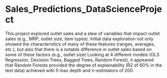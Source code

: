 # Sales_Predictions_DataScienceProject

This project explored outlet sales and a slew of variables that impact outlet sales (e.g., MRP, outlet size, item types).
Initial data exploration not only showed the characteristics of many of these features (ranges, averages, etc.), but also that there is a notable difference in outlet sales based on some of these factors (e.g., outlet size)
Looking at 4 different models (OLS Regression, Decision Trees, Bagged Trees, Random Forest), it appeared that Random Forests provided the degree of explainability (R2 of 60% in the test data) achieved with 5 max depth and n-estimators of 200.
